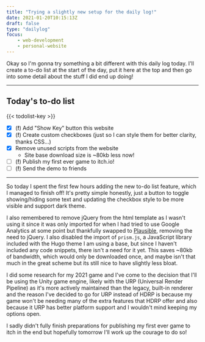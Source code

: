 ```yaml
---
title: "Trying a slightly new setup for the daily log!"
date: 2021-01-20T10:15:13Z
draft: false
type: "dailylog"
focus: 
    - web-development
    - personal-website
---
```


Okay so I'm gonna try something a bit different with this daily log today. I'll create a to-do list at the start of the day, put it here at the top and then go into some detail about the stuff I did end up doing!

----

## Today's to-do list

{{< todolist-key >}}

- [x] (**!**) Add "Show Key" button this website
- [x] (**!**) Create custom checkboxes (just so I can style them for better clarity, thanks CSS...)
- [x] Remove unused scripts from the website
  - Site base download size is ~80kb less now!
- [ ] (**!**) Publish my first ever game to itch.io!
- [ ] (**!**) Send the demo to friends

----

So today I spent the first few hours adding the new to-do list feature, which I managed to finish off! It's pretty simple honestly, just a button to toggle showing/hiding some text and updating the checkbox style to be more visible and support dark theme.

I also remembered to remove jQuery from the html template as I wasn't using it since it was only imported for when I had tried to use Google Analytics at some point but thankfully swapped to [Plausible](https://plausible.io/), removing the need to jQuery. I also disabled the import of `prism.js`, a JavaScript library included with the Hugo theme I am using a base, but since I haven't included any code snippets, there isn't a need for it yet. This saves ~80kb of bandwidth, which would only be downloaded once, and maybe isn't that much in the great scheme but its still nice to have slightly less bloat.

I did some research for my 2021 game and I've come to the decision that I'll be using the Unity game engine, likely with the URP (Universal Render Pipeline) as it's more actively maintained than the legacy, built-in renderer and the reason I've decided to go for URP instead of HDRP is because my game won't be needing many of the extra features that HDRP offer and also because it URP has better platform support and I wouldn't mind keeping my options open.

I sadly didn't fully finish preparations for publishing my first ever game to itch in the end but hopefully tomorrow I'll work up the courage to do so!
